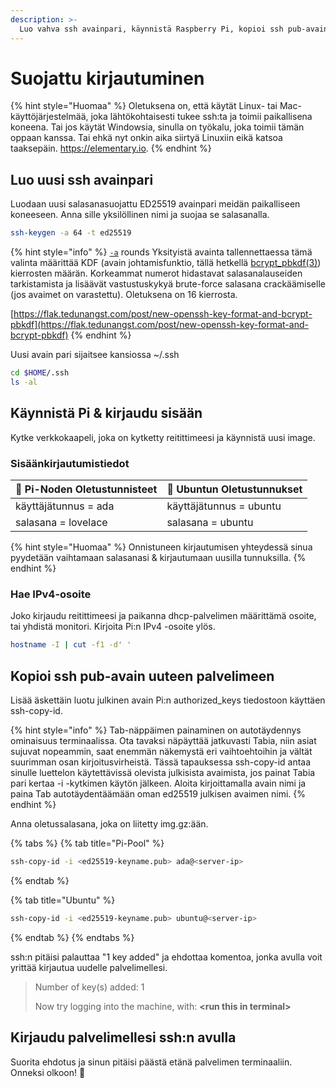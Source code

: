 ```yaml
---
description: >-
  Luo vahva ssh avainpari, käynnistä Raspberry Pi, kopioi ssh pub-avain ja kirjaudu sisään
---
```


# Suojattu kirjautuminen

{% hint style="Huomaa" %}
Oletuksena on, että käytät Linux- tai Mac-käyttöjärjestelmää, joka lähtökohtaisesti tukee ssh:ta ja toimii paikallisena koneena. Tai jos käytät Windowsia, sinulla on työkalu, joka toimii tämän oppaan kanssa. Tai ehkä nyt onkin aika siirtyä Linuxiin eikä katsoa taaksepäin. [](https://elementary.io/)https://elementary.io.
{% endhint %}

## Luo uusi ssh avainpari

Luodaan uusi salasanasuojattu ED25519 avainpari meidän paikalliseen koneeseen. Anna sille yksilöllinen nimi ja suojaa se salasanalla.

```bash
ssh-keygen -a 64 -t ed25519
```

{% hint style="info" %}
[`-a`](https://man.openbsd.org/cgi-bin/man.cgi/OpenBSD-current/man1/ssh-keygen.1#a) rounds Yksityistä avainta tallennettaessa tämä valinta määrittää KDF \(avain johtamisfunktio, tällä hetkellä [bcrypt\_pbkdf\(3\)](https://man.openbsd.org/bcrypt_pbkdf.3)\) kierrosten määrän. Korkeammat numerot hidastavat salasanalauseiden tarkistamista ja lisäävät vastustuskykyä brute-force salasana crackäämiselle \(jos avaimet on varastettu\). Oletuksena on 16 kierrosta.

[https://flak.tedunangst.com/post/new-openssh-key-format-and-bcrypt-pbkdf](https://flak.tedunangst.com/post/new-openssh-key-format-and-bcrypt-pbkdf)
{% endhint %}

Uusi avain pari sijaitsee kansiossa ~/.ssh

```bash
cd $HOME/.ssh
ls -al
```

## Käynnistä Pi & kirjaudu sisään

Kytke verkkokaapeli, joka on kytketty reitittimeesi ja käynnistä uusi image.

### Sisäänkirjautumistiedot

| 🍓 Pi-Noden Oletustunnisteet | 🦍 Ubuntun Oletustunnukset |
|:--------------------------- |:------------------------- |
| käyttäjätunnus = ada        | käyttäjätunnus = ubuntu   |
| salasana = lovelace         | salasana = ubuntu         |

{% hint style="Huomaa" %}
Onnistuneen kirjautumisen yhteydessä sinua pyydetään vaihtamaan salasanasi & kirjautumaan uusilla tunnuksilla.
{% endhint %}

### Hae IPv4-osoite

Joko kirjaudu reitittimeesi ja paikanna dhcp-palvelimen määrittämä osoite, tai yhdistä monitori. Kirjoita Pi:n IPv4 -osoite ylös.

```bash
hostname -I | cut -f1 -d' '
```

## Kopioi ssh pub-avain uuteen palvelimeen

Lisää äskettäin luotu julkinen avain Pi:n authorized\_keys tiedostoon käyttäen ssh-copy-id.

{% hint style="info" %}
Tab-näppäimen painaminen on autotäydennys ominaisuus terminaalissa. Ota tavaksi näpäyttää jatkuvasti Tabia, niin asiat sujuvat nopeammin, saat enemmän näkemystä eri vaihtoehtoihin ja vältät suurimman osan kirjoitusvirheistä. Tässä tapauksessa ssh-copy-id antaa sinulle luettelon käytettävissä olevista julkisista avaimista, jos painat Tabia pari kertaa -i -kytkimen käytön jälkeen. Aloita kirjoittamalla avain nimi ja paina Tab autotäydentäämään oman ed25519 julkisen avaimen nimi.
{% endhint %}

Anna oletussalasana, joka on liitetty img.gz:ään.

{% tabs %}
{% tab title="Pi-Pool" %}
```bash
ssh-copy-id -i <ed25519-keyname.pub> ada@<server-ip>
```
{% endtab %}

{% tab title="Ubuntu" %}
```bash
ssh-copy-id -i <ed25519-keyname.pub> ubuntu@<server-ip>
```
{% endtab %}
{% endtabs %}

ssh:n pitäisi palauttaa "1 key added" ja ehdottaa komentoa, jonka avulla voit yrittää kirjautua uudelle palvelimellesi.

> Number of key\(s\) added: 1
> 
> Now try logging into the machine, with: **&lt;run this in terminal&gt;**

## Kirjaudu palvelimellesi ssh:n avulla

Suorita ehdotus ja sinun pitäisi päästä etänä palvelimen terminaaliin. Onneksi olkoon! 🥳

